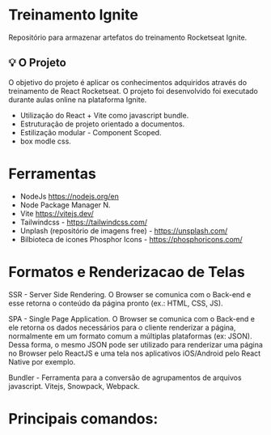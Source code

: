 # Treinamento Ignite

Repositório para armazenar artefatos do treinamento Rocketseat Ignite.

##  :bulb: O Projeto
O objetivo do projeto é aplicar os conhecimentos adquiridos através do treinamento de React Rocketseat. O projeto foi desenvolvido foi executado durante aulas online na plataforma Ignite.

- Utilização do React + Vite como javascript bundle.
- Estruturação de projeto orientado a documentos.
- Estilização modular - Component Scoped.
- box modle css.

# Ferramentas

- NodeJs https://nodejs.org/en
- Node Package Manager N.
- Vite https://vitejs.dev/
- Tailwindcss - https://tailwindcss.com/
- Unplash (repositório de imagens free) - https://unsplash.com/
- Bilbioteca de icones Phosphor Icons - https://phosphoricons.com/

# Formatos e Renderizacao de Telas

SSR - Server Side Rendering. O Browser se comunica com o Back-end e esse retorna o conteúdo da página pronto (ex.: HTML, CSS, JS).

SPA - Single Page Application. O Browser se comunica com o Back-end e ele retorna os dados necessários para o cliente renderizar a página, normalmente em um formato comum a múltiplas plataformas (ex: JSON). Dessa forma, o mesmo JSON pode ser utilizado para renderizar uma página no Browser pelo ReactJS e uma tela nos aplicativos iOS/Android pelo React Native por exemplo.

Bundler - Ferramenta para a conversão de agrupamentos de arquivos javascript. Vitejs, Snowpack, Webpack.

# Principais comandos:

